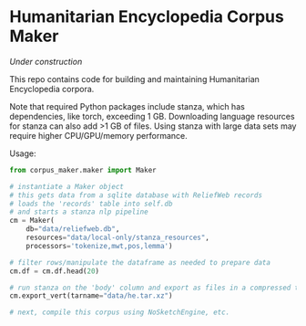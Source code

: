 # Humanitarian Encyclopedia Corpus Maker

*Under construction*

This repo contains code for building and maintaining Humanitarian Encyclopedia corpora.

Note that required Python packages include stanza, which has dependencies, like torch, exceeding 1 GB. Downloading language resources for stanza can also add >1 GB of files. Using stanza with large data sets may require higher CPU/GPU/memory performance.

Usage:

```python
from corpus_maker.maker import Maker

# instantiate a Maker object
# this gets data from a sqlite database with ReliefWeb records
# loads the 'records' table into self.db
# and starts a stanza nlp pipeline
cm = Maker(
    db="data/reliefweb.db",
    resources="data/local-only/stanza_resources",
    processors='tokenize,mwt,pos,lemma')

# filter rows/manipulate the dataframe as needed to prepare data
cm.df = cm.df.head(20)

# run stanza on the 'body' column and export as files in a compressed tar.xz archive
cm.export_vert(tarname="data/he.tar.xz")

# next, compile this corpus using NoSketchEngine, etc.
```
